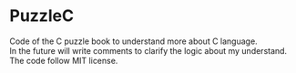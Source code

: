 # PuzzleC
Code of the C puzzle book to understand more about C language.  
In the future will write comments to clarify the logic about my understand.  
The code follow MIT license.

